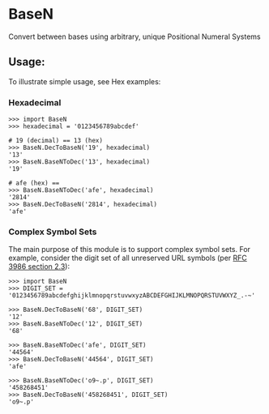 # BaseN
Convert between bases using arbitrary, unique Positional Numeral Systems

## Usage:
To illustrate simple usage, see Hex examples:

### Hexadecimal
```
>>> import BaseN
>>> hexadecimal = '0123456789abcdef'

# 19 (decimal) == 13 (hex)
>>> BaseN.DecToBaseN('19', hexadecimal)
'13'
>>> BaseN.BaseNToDec('13', hexadecimal)
'19'

# afe (hex) == 
>>> BaseN.BaseNToDec('afe', hexadecimal)
'2814'
>>> BaseN.DecToBaseN('2814', hexadecimal)
'afe'

```

### Complex Symbol Sets
The main purpose of this module is to support complex symbol sets. For example, consider the digit set of all unreserved URL symbols (per [RFC 3986 section 2.3](https://tools.ietf.org/html/rfc3986#section-2.3)):

```
>>> import BaseN
>>> DIGIT_SET = '0123456789abcdefghijklmnopqrstuvwxyzABCDEFGHIJKLMNOPQRSTUVWXYZ_.-~'

>>> BaseN.DecToBaseN('68', DIGIT_SET)
'12'
>>> BaseN.BaseNToDec('12', DIGIT_SET)
'68'

>>> BaseN.BaseNToDec('afe', DIGIT_SET)
'44564'
>>> BaseN.DecToBaseN('44564', DIGIT_SET)
'afe'

>>> BaseN.BaseNToDec('o9~.p', DIGIT_SET)
'458268451'
>>> BaseN.DecToBaseN('458268451', DIGIT_SET)
'o9~.p'

```
